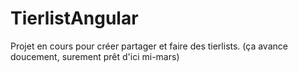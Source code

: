 # TierlistAngular

Projet en cours pour créer partager et faire des tierlists. (ça avance doucement, surement prêt d'ici mi-mars)
